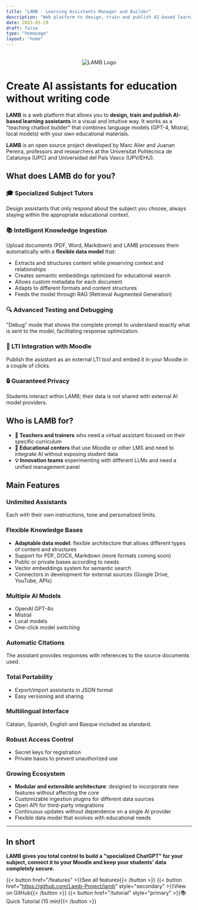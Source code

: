 ```yaml
---
title: "LAMB - Learning Assistants Manager and Builder"
description: "Web platform to design, train and publish AI-based learning assistants without writing code"
date: 2025-05-29
draft: false
type: "homepage"
layout: "home"
---
```


<div style="text-align: center; margin: 2rem 0;">
  <img src="images/lamb_1.png" alt="LAMB Logo" style="max-width: 300px; height: auto;">
</div>

# Create AI assistants for education without writing code

**LAMB** is a web platform that allows you to **design, train and publish AI-based learning assistants** in a visual and intuitive way. It works as a "teaching chatbot builder" that combines language models (GPT-4, Mistral, local models) with your own educational materials.

**LAMB** is an open source project developed by Marc Alier and Juanan Pereira, professors and researchers at the Universitat Politècnica de Catalunya (UPC) and Universidad del País Vasco (UPV/EHU).

## What does LAMB do for you?

### 🎓 Specialized Subject Tutors
Design assistants that only respond about the subject you choose, always staying within the appropriate educational context.

### 📚 Intelligent Knowledge Ingestion
Upload documents (PDF, Word, Markdown) and LAMB processes them automatically with a **flexible data model** that:
- Extracts and structures content while preserving context and relationships
- Creates semantic embeddings optimized for educational search
- Allows custom metadata for each document
- Adapts to different formats and content structures
- Feeds the model through RAG (Retrieval Augmented Generation)

### 🔍 Advanced Testing and Debugging
"Debug" mode that shows the complete prompt to understand exactly what is sent to the model, facilitating response optimization.

### 🎯 LTI Integration with Moodle
Publish the assistant as an external LTI tool and embed it in your Moodle in a couple of clicks.

### 🔒 Guaranteed Privacy
Students interact within LAMB; their data is not shared with external AI model providers.

## Who is LAMB for?

- **📖 Teachers and trainers** who need a virtual assistant focused on their specific curriculum
- **🏫 Educational centers** that use Moodle or other LMS and need to integrate AI without exposing student data
- **💡 Innovation teams** experimenting with different LLMs and need a unified management panel

## Main Features

### Unlimited Assistants
Each with their own instructions, tone and personalized limits.

### Flexible Knowledge Bases
- **Adaptable data model**: flexible architecture that allows different types of content and structures
- Support for PDF, DOCX, Markdown (more formats coming soon)
- Public or private bases according to needs
- Vector embeddings system for semantic search
- Connectors in development for external sources (Google Drive, YouTube, APIs)

### Multiple AI Models
- OpenAI GPT-4o
- Mistral
- Local models
- One-click model switching

### Automatic Citations
The assistant provides responses with references to the source documents used.

### Total Portability
- Export/import assistants in JSON format
- Easy versioning and sharing

### Multilingual Interface
Catalan, Spanish, English and Basque included as standard.

### Robust Access Control
- Secret keys for registration
- Private bases to prevent unauthorized use

### Growing Ecosystem
- **Modular and extensible architecture**: designed to incorporate new features without affecting the core
- Customizable ingestion plugins for different data sources
- Open API for third-party integrations
- Continuous updates without dependence on a single AI provider
- Flexible data model that evolves with educational needs

---

## In short

**LAMB gives you total control to build a "specialized ChatGPT" for your subject, connect it to your Moodle and keep your students' data completely secure.**

{{< button href="/features" >}}See all features{{< /button >}}
{{< button href="https://github.com/Lamb-Project/lamb" style="secondary" >}}View on GitHub{{< /button >}}
{{< button href="/tutorial" style="primary" >}}📚 Quick Tutorial (15 min){{< /button >}} 